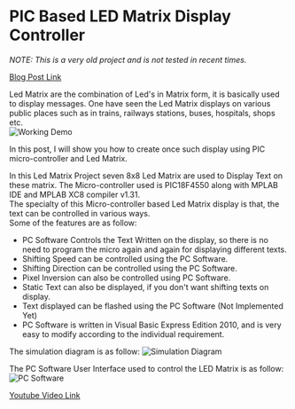 # PIC Based LED Matrix Display Controller
_NOTE: This is a very old project and is not tested in recent times._  

[Blog Post Link](http://embeddedlaboratory.blogspot.com/2016/10/pic-controller-led-matrix-display.html)  

Led Matrix are the combination of Led's in Matrix form, it is basically used to display messages. One have seen the Led Matrix displays on various public places such as in trains, railways stations, buses, hospitals, shops etc.  
![Working Demo](https://3.bp.blogspot.com/-fRn-3UvMvdg/V_5lKJdBx2I/AAAAAAAAAIA/-yCozMj_KncdWZv9AMclsQdXfDGToV5fACLcB/s1600/Project%2BWorking.png)  

In this post, I will show you how to create once such display using PIC micro-controller and Led Matrix.  

In this Led Matrix Project seven 8x8 Led Matrix are used to Display Text on these matrix. The Micro-controller used is PIC18F4550 along with MPLAB IDE and MPLAB XC8 compiler v1.31.  
The specialty of this Micro-controller based Led Matrix display is that, the text can be controlled in various ways.  
Some of the features are as follow:  
* PC Software Controls the Text Written on the display, so there is no need to program the micro again and again for displaying different texts. 
* Shifting Speed can be controlled using the PC Software. 
* Shifting Direction can be controlled using the PC Software. 
* Pixel Inversion can also be controlled using PC Software. 
* Static Text can also be displayed, if you don't want shifting texts on display. 
* Text displayed can be flashed using the PC Software (Not Implemented Yet)
* PC Software is written in Visual Basic Express Edition 2010, and is very easy to modify according to the individual requirement.

The simulation diagram is as follow:
![Simulation Diagram](https://3.bp.blogspot.com/-AM2HnGI-AjA/V_5mKh1tCwI/AAAAAAAAAIE/-cccfYv7raM7ek9KeB3AAWFhMZASPaJFQCLcB/s1600/schematic.png)  

The PC Software User Interface used to control the LED Matrix is as follow:  
![PC Software](https://1.bp.blogspot.com/-qGBWo-tLNso/V_5nSlcBsQI/AAAAAAAAAIM/LSHjEHY5L-Ar-D9GnIETmWh2hoSZmwLPQCLcB/s1600/PC%2BSoftware.PNG)  

[Youtube Video Link](https://youtu.be/10Cy6m9Wfp8)  
